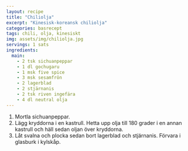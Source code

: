 ```yaml
---
layout: recipe
title: "Chiliolja"
excerpt: "Kinesisk-koreansk chiliolja"
categories: basrecept
tags: chili, olja, kinesiskt
img: assets/img/chiliolja.jpg
servings: 1 sats
ingredients:
  main:
    - 2 tsk sichuanpeppar
    - 1 dl gochugaru
    - 1 msk five spice
    - 3 msk sesamfrön
    - 2 lagerblad
    - 2 stjärnanis
    - 2 tsk riven ingefära
    - 4 dl neutral olja
---
```


1. Mortla sichuanpeppar.
2. Lägg kryddorna i en kastrull. Hetta upp olja till 180 grader i en annan
   kastrull och häll sedan oljan över kryddorna.
3. Låt svalna och plocka sedan bort lagerblad och stjärnanis. Förvara i glasburk
   i kylskåp.
